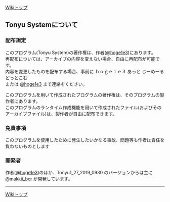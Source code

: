 [Wikiトップ](./)

## Tonyu Systemについて

### 配布規定
このプログラム(Tonyu System)の著作権は、作者([@hoge1e3](https://twitter.com/hoge1e3))にあります。  
再配布については、アーカイブの内容を変えない場合、自由に再配布が可能です。  
内容を変更したものを配布する場合、事前に ｈｏｇｅ１ｅ３ あっと じーめーるどっとこむ  
または [@hoge1e3](https://twitter.com/hoge1e3) まで連絡をください。

このプログラムを用いて作成されたプログラムの著作権は、そのプログラムの製作者にあります。  
このプログラムのランタイム作成機能を用いて作成されたファイル(およびそのアーカイブファイル)は、製作者が自由に配布できます。

### 免責事項
このプログラムを使用したために発生したいかなる事故、問題等も作者は責任を負わないものとします

### 開発者
作者([@hoge1e3](https://twitter.com/hoge1e3))のほか、Tonyu1_27_2019_0930 のバージョンからは主に [@makkii_bcr](https://twitter.com/makkii_bcr) が開発しています。

***

[Wikiトップ](./)


